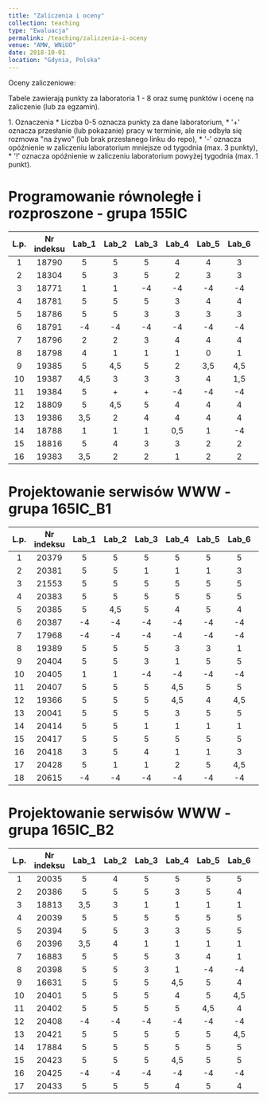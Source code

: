 ```yaml
---
title: "Zaliczenia i oceny"
collection: teaching
type: "Ewaluacja"
permalink: /teaching/zaliczenia-i-oceny
venue: "AMW, WNiUO"
date: 2018-10-01
location: "Gdynia, Polska"
---
```




Oceny zaliczeniowe:
<p>Tabele zawierają punkty za laboratoria 1 - 8 oraz sumę punktów i ocenę na zaliczenie (lub za egzamin).</p>
1. Oznaczenia 
  * Liczba 0-5 oznacza punkty za dane laboratorium,
  * '+' oznacza przesłanie (lub pokazanie) pracy w terminie, ale nie odbyła się rozmowa "na żywo" (lub brak przesłanego linku do repo),
  * '-' oznacza opóźnienie w zaliczeniu laboratorium mniejsze od tygodnia (max. 3 punkty),
  * '!' oznacza opóźnienie w zaliczeniu laboratorium powyżej tygodnia (max. 1 punkt).

Programowanie równoległe i rozproszone - grupa 155IC
======

|  L.p. | Nr indeksu      | Lab_1 | Lab_2 |Lab_3  | Lab_4  |Lab_5  | Lab_6  |Lab_7  | Lab_8  | LAB_SUMA / OCENA | EGZAMIN   |
|:-----:| :-------------: |:-----:|:-----:|:-----:|:-----: |:-----:|:-----: |:-----:|:-----: |    :-----:     	|:-----:    |
|   1   |     18790       |   5   |   5   |   5   |   4    |   4   |   3    |   2   |   1    |      29 / <b style="color:green">4,5</b>     	|     0     |
|   2   |     18304       |   5   |   3   |   5   |   2    |   3   |   3    |   2   |   2    |      25 / <b style="color:green">4</b>    	|     0     |
|   3   |     18771       |   1   |   1   |  -4   |  -4    |  -4   |  -4    |  -4   |  -4    |     -22 /	|     0     |
|   4   |     18781       |   5   |   5   |   5   |   3    |   4   |   4    |   3   |   2    |      31 / <b style="color:green">4,5</b>		|     0     |
|   5   |     18786       |   5   |   5   |   3   |   3    |   3   |   3    |   2   |   2    |      26 / <b style="color:green">4</b>     	|     0     |
|   6   |     18791       |  -4   |  -4   |  -4   |  -4    |  -4   |  -4    |  -4   |  -4    |     -32 /       	|     0     |
|   7   |     18796       |   2   |   2   |   3   |   4    |   4   |   4    |   5   |   5    |      29 / <b style="color:green">4,5</b>      	|     0     |
|   8   |     18798       |   4   |   1   |   1   |   1    |   0   |   1    |   0   |  -4    |       4 /   	|     0     |
|   9   |     19385       |   5   |  4,5  |   5   |   2    |  3,5  |  4,5   |  3,5  |   4    |      32 / <b style="color:green">4,5</b>		|     0     |
|  10   |     19387       |  4,5  |   3   |   3   |   3    |   4   |  1,5   |   3   |   2    |      26 / <b style="color:green">4</b>  		|     0     |
|  11   |     19384       |   5   |   +   |   +   |  -4    |  -4   |  -4    |  -4   |  -4    |     -15 /      	|     0     |
|  12   |     18809       |   5   |  4,5  |   5   |   4    |   4   |   4    |   3   |   3    |     32,5 / <b style="color:green">4,5</b>     	|     0     |
|  13   |     19386       |  3,5  |   2   |   4   |   4    |   4   |   4    |   4   |   4    |     29,5 / <b style="color:green">4,5</b>    	|     0     |
|  14   |     18788       |   1   |   1   |   1   |  0,5   |   1   |  -4    |  -4   |  -4    |     -7,5 /      	|     0     |
|  15   |     18816       |   5   |   4   |   3   |   3    |   2   |   2    |   2   |   1    | 	    22 / <b style="color:green">3,5</b>		|     0     |
|  16   |     19383       | 3,5   |   2   |   2   |   1    |   2   |   2    |   2   |   1    |      15,5 / <b style="color:green">3</b>		|     0     |


Projektowanie serwisów WWW - grupa 165IC_B1
======

|  L.p. | Nr indeksu      | Lab_1 | Lab_2 |Lab_3  | Lab_4  |Lab_5  | Lab_6  |Lab_7  | Lab_8  | Lab_9  | Lab_10  |      SUMA     |ZALICZENIE |
|:-----:| :-------------: |:-----:|:-----:|:-----:|:-----: |:-----:|:-----: |:-----:|:-----: |:-----: |:-----:  |:-----:        |:-----:    |
|   1   |     20379       |   5   |   5   |   5   |   5    |   5   |   5    |   4   |   4    |   4    |   5     |       47      |<b style="color:green"> 5</b> 	|
|   2   |     20381       |   5   |   5   |   1   |   1    |   1   |   3    |   3   |  -2    |   0    |   0     |       17      |     0     |
|   3   |     21553       |   5   |   5   |   5   |   5    |   5   |   5    |  4,5  |   4    |  4,5   |   5     |       48      |<b style="color:green"> 5</b> 	|
|   4   |     20383       |   5   |   5   |   5   |   5    |   5   |   5    |   5   |   4    |   4    |   5     |       48      |<b style="color:green"> 5</b> 	|
|   5   |     20385       |   5   |  4,5  |   5   |   4    |   5   |   4    |   5   |   3    |   3    |   3     |       41,5    |<b style="color:green">4,5</b>	|
|   6   |     20387       |  -4   |  -4   |  -4   |  -4    |  -4   |  -4    |  -4   |  -2    |   0    |   0     |      -30      |     0     |
|   7   |     17968       |  -4   |  -4   |  -4   |  -4    |  -4   |  -4    |  -4   |  -2    |   0    |   0     |      -30      |     0     |
|   8   |     19389       |   5   |   5   |   5   |   3    |   3   |   1    |   3   |   3    |   4    |  4,5    |       36,5    |<b style="color:green">4</b>	|
|   9   |     20404       |   5   |   5   |   3   |   1    |   5   |   5    |   1   |   1    |   1    |   2     |       29      |<b style="color:green">3,5</b>	|
|  10   |     20405       |   1   |   1   |  -4   |  -4    |  -4   |  -4    |  -4   |  -2    |   0    |   0     |      -20      |     0     |
|  11   |     20407       |   5   |   5   |   5   |  4,5   |   5   |   5    |  3    |   3    |   5    |   5     |       45,5    |<b style="color:green">5</b>	|
|  12   |     19366       |   5   |   5   |   5   |  4,5   |   4   |  4,5   |   3   |   4    |   3    |   3     |       41      |<b style="color:green">4,5</b>	|
|  13   |     20041       |   5   |   5   |   5   |   3    |   5   |   5    |  4,5  |   1    |   1    |  4,5    |       39	|<b style="color:green">4,5</b>	|
|  14   |     20414       |   5   |   5   |   1   |   1    |   1   |   1    |   1   |   3    |   3    |  4,5    |       25,5    |<b style="color:green">3</b>	|
|  15   |     20417       |   5   |   5   |   5   |   5    |   5   |   5    |  4,5  |  4,5   |   5    |  4,5    |       48,5    |<b style="color:green"> 5</b> 	|
|  16   |     20418       |   3   |   5   |   4   |   1    |   1   |   3    |   4   |   3    |  3,5   |   4     |       31,5    |<b style="color:green">3,5</b>	|
|  17   |     20428       |   5   |   1   |   1   |   2    |   5   |  4,5   |  -2   |   +    |   0    |   0     |       16,5    |     0     |
|  18   |     20615       |  -4   |  -4   |  -4   |  -4    |  -4   |  -4    |  -4   |  -2    |   0    |   0     |      -30      |     0     |

Projektowanie serwisów WWW - grupa 165IC_B2
======

|  L.p. | Nr indeksu      | Lab_1 | Lab_2 |Lab_3  | Lab_4  |Lab_5  | Lab_6  |Lab_7  | Lab_8  | Lab_9  | Lab_10  |	SUMA          		      	|ZALICZENIE |
|:-----:| :-------------: |:-----:|:-----:|:-----:|:-----: |:-----:|:-----: |:-----:|:-----: |:-----: |:-----:  |	:-----: |:-----:    |
|   1   |     20035       |   5   |   4   |   5   |   5    |   5   |   5    |   5   |  4,5   |  4,5   |   4     | 	47     	| <b style="color:green"> 5</b> |
|   2   |     20386       |   5   |   5   |   5   |   3    |   5   |   4    |   5   |   5    |   4    |   5     | 	46  	| <b style="color:green"> 5</b>	|
|   3   |     18813       |  3,5  |   3   |   1   |   1    |   1   |   1    |   3   |   3    |  3,5   |   5     | 	25     	| <b style="color:green">3</b>	|
|   4   |     20039       |   5   |   5   |   5   |   5    |   5   |   5    |   5   |   3,5  |  3,5   |   4     | 	46     	| <b style="color:green"> 5</b> |
|   5   |     20394       |   5   |   5   |   3   |   3    |   5   |   5    |  4,5  | 	3    |   4    |   4     | 	41,5   	|<b style="color:green">4,5</b> |
|   6   |     20396       |  3,5  |   4   |   1   |   1    |   1   |   1    |   1   |   3,5  |   4    |   5     |	25	|<b style="color:green">3</b>   |
|   7   |     16883       |   5   |   5   |   5   |   3    |   4   |   1    |   1   |   5    |   5    |   5     |	39	|<b style="color:green">4,5</b> |
|   8   |     20398       |   5   |   5   |   3   |   1    |  -4   |  -4    |  -4   |  -2    |   0    |   0     |       0    	|     0     |
|   9   |     16631       |   5   |   5   |   5   |   4,5  |   5   |   4    |   4   |  4,5   |  3,5   |  4,5    |	45	|<b style="color:green"> 5</b>|
|  10   |     20401       |   5   |   5   |   5   |   4    |   5   |  4,5   |   5   |  4,5   |   4    |   5     |	47	| <b style="color:green"> 5</b> |
|  11   |     20402       |   5   |   5   |   5   |   5    |  4,5  |   4    |   5   |  4,5   |   4    |  4,5    |	46,5	| <b style="color:green"> 5</b>	|
|  12   |     20408       |  -4   |  -4   |  -4   |  -4    |  -4   |  -4    |  -4   |  -2    |   0    |   0     |     -30      	|     0     |
|  13   |     20421       |   5   |   5   |   5   |   5    |   5   |  4,5   |   5   |   4    |   5    |   5     |  	48,5  	| <b style="color:green"> 5</b> |
|  14   |     17884       |   5   |   5   |   5   |   5    |   5   |   5    |  4,5  |   5    |   4    |   5     |  	48,5	|<b style="color:green"> 5</b>	|
|  15   |     20423       |   5   |   5   |   5   |  4,5   |   5   |   5    |   5   |   3    |   3    |   5     |      45,5    	|<b style="color:green">5</b>	|
|  16   |     20425       |  -4   |  -4   |  -4   |  -4    |  -4   |  -4    |  -4   |  -2    |   0    |   0     |     -30   	|     0     |
|  17   |     20433       |   5   |   5   |   5   |   4    |   5   |   4    |   5   |   5    |  4,5   |   5     |	48	| <b style="color:green"> 5</b> |


